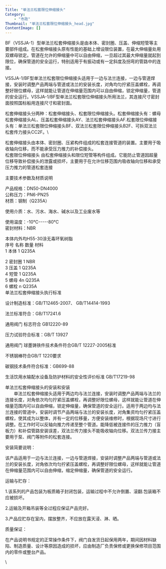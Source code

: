 ```yaml
---
Title: "单法兰松套限位伸缩接头"
Category: 
    - "市政"
Thumbnail: "单法兰松套限位伸缩接头_head.jpg"
ContentImage: []
---
```


BF（VSSJA-1）型单法兰松套伸缩接头是由本体、密封圈、压盖、伸缩短管等主要部件组成。在松套伸缩接头原有性能的基础上增设限位装置，在最大伸缩量处用双螺母锁定。管道在允许的伸缩量中可以自由伸缩，一旦超过其最大伸缩量就起到限位，确保管道的安全运行，特别适用于有振动或有一定斜度及拐弯的管路中的连接。

VSSJA-1/BF型单法兰松套限位伸缩接头适用于一边与法兰连接，一边与管道焊接，安装时调整产品两端与管道或法兰的安装长度，对角均匀拧紧压盖螺栓，再调整好限位螺母，这样就能让管道在伸缩量范围内可以自由伸缩，锁定伸缩量，管道的安全运行。VSSJA-1/BF型单法兰松套限位伸缩接头所用法兰，其连接尺寸密封面按照国标船用连接尺寸和密封面。

松套伸缩接头分两种：松套伸缩接头、松套限位伸缩接头。松套伸缩接头有：螺母松套伸缩接头AL、压盖松套伸缩接头AY、法兰松套伸缩接头AF.松套限位伸缩接头有：单法兰松套限位伸缩接头BF、双法兰松套限位伸缩接头B2F、可拆双法兰松套传力接头CC2F。\

松套伸缩接头由本体、密封圈、压紧构件组成的松套连接管道的装置。主要用于吸收轴向位移，而不能承受压力推力的补偿接头。\
 松套限位伸缩接头
由松套伸缩接头和限位短管等构件组成。它能防止管道因超量位移导致补偿接头的泄露或损坏，主要用于在允许位移范围内吸收轴向位移和承受压力推力的管道松套连接

主要技术参数及材质说明

产品规格：DN50-DN4000\
公称压力：PN6-PN25\
材质：钢制（Q235A）

使用介质：水、污水、海水、碱水以及工业废水等

使用温度：-10℃-----80℃\
密封材料：NBR

本体内外均H55-30涂无毒环氧树脂\
序号 名称 数量 材料\
1 本体 1 Q235A

2 密封圈 1 NBR\
3 压盖 1 Q235A\
4 短管 1 Q235A\
5 螺母 4n Q235A\
6 螺栓 n Q235A\
单法兰松套伸缩接头执行标准

设计制造标准：GB/T12465-2007、 GB/T14414-1993

法兰标准符合：GB/T17241.6

通用阀门 标志符合 GB12220-89

压力试验符合标准：GB/T 13927

通用阀门 球墨铸铁件技术条件符合GB/T 12227-2005标准

不锈钢棒符合GB/T 1220要求

碳钢技术条件符合标准：GB699-88

生活饮用水输配水设备及防护材料的安全性评价标准 GB/T17219-98

单法兰松套伸缩接头的安装和安装\
　　单法兰松套伸缩接头适用于两边均与法兰连接，安装时调整产品两端与法兰的连接长度，对角依次均匀拧紧压盖螺栓，再调整好限位螺母，这样就能让管道在伸缩量范围内可以自由伸缩，锁定伸缩量，确保管道的安全运行。适用于两边均与法兰连接的管道中，安装时调节产品两端与法兰的安装长度，对角集资均匀拧紧压盖螺栓，使其成为以整体，并有一定的位移量，方便安装维修时，根据现场尺寸进行调整。在工作时可以反轴向推力传递至整个管道。能降低被连接件的压力推力（盲板力）和补偿管路安装误差，双法兰传力接头不能吸收轴向位移。双法兰传力接主要用于泵、阀门等附件的松套连接。

安装简要说明：

该产品适用于一边与法兰连接，一边与管道焊接，安装时调整产品两端与管道或法兰的安装长度，对角依次均匀拧紧压盖螺栓，再调整好限位螺母，这样就能让管道在伸缩量范围内可以自由伸缩，缩定伸缩量，确保管道的安全运行。

运输与贮存：

1.该系列的产品包装为板质箱子封闭包装，运输过程中不允许倒置、滚翻.包装箱不应被损坏。

2.运输及开箱吊装等全过程应保证产品完好。

3.产品应贮存在室内，摆放整齐，不应放在露天浸、淋、晒。

质量保证：

在产品说明书规定的正常操作条件下，阀门自发货日起保用两年，期间因材料缺陷、制造质量、设计等原因造成的损坏，应由制造厂负责保修或更换保修项目范围内的零件或整台产品。

\

